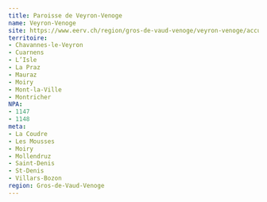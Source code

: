 ```yaml
---
title: Paroisse de Veyron-Venoge
name: Veyron-Venoge
site: https://www.eerv.ch/region/gros-de-vaud-venoge/veyron-venoge/accueil
territoire:
- Chavannes-le-Veyron
- Cuarnens
- L’Isle
- La Praz
- Mauraz
- Moiry
- Mont-la-Ville
- Montricher
NPA:
- 1147
- 1148
meta:
- La Coudre
- Les Mousses
- Moiry
- Mollendruz
- Saint-Denis
- St-Denis
- Villars-Bozon
region: Gros-de-Vaud-Venoge
---
```

